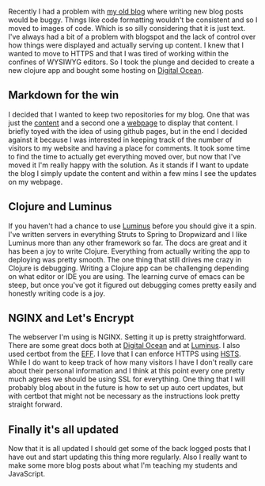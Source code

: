 Recently I had a problem with [my old blog](http://charltonaustin.blogspot.com/) where writing new blog posts would be buggy. Things like code formatting wouldn't be consistent and so I moved to images of code. Which is so silly considering that it is just text. I've always had a bit of a problem with blogspot and the lack of control over how things were displayed and actually serving up content. I knew that I wanted to move to HTTPS and that I was tired of working within the confines of WYSIWYG editors. So I took the plunge and decided to create a new clojure app and bought some hosting on [Digital Ocean](https://www.digitalocean.com/).

## Markdown for the win
I decided that I wanted to keep two repositories for my blog. One that was just the [content](https://github.com/charltonaustin/blog-entries) and a second one a [webpage](https://github.com/charltonaustin/blog) to display that content. I briefly toyed with the idea of using github pages, but in the end I decided against it because I was interested in keeping track of the number of visitors to my website and having a place for comments. It took some time to find the time to actually get everything moved over, but now that I've moved it I'm really happy with the solution. As it stands if I want to update the blog I simply update the content and within a few mins I see the updates on my webpage. 

## Clojure and Luminus 
If you haven't had a chance to use [Luminus](http://www.luminusweb.net/) before you should give it a spin. I've written servers in everything Struts to Spring to Dropwizard and I like Luminus more than any other framework so far. The docs are great and it has been a joy to write Clojure. Everything from actually writing the app to deploying was pretty smooth. The one thing that still drives me crazy in Clojure is debugging. Writing a Clojure app can be challenging depending on what editor or IDE you are using. The learning curve of emacs can be steep, but once you've got it figured out debugging comes pretty easily and honestly writing code is a joy.

## NGINX and Let's Encrypt
The webserver I'm using is NGINX. Setting it up is pretty straightforward. There are some great docs both at [Digital Ocean](https://www.digitalocean.com/community/tutorials/how-to-install-nginx-on-ubuntu-14-04-lts) and at [Luminus](http://www.luminusweb.net/docs/deployment.md#fronting_with_nginx). I also used certbot from the [EFF](https://certbot.eff.org/). I love that I can enforce HTTPS using [HSTS](https://en.wikipedia.org/wiki/HTTP_Strict_Transport_Security). While I do want to keep track of how many visitors I have I don't really care about their personal information and I think at this point every one pretty much agrees we should be using SSL for everything. One thing that I will probably blog about in the future is how to set up auto cert updates, but with certbot that might not be necessary as the instructions look pretty straight forward. 

## Finally it's all updated
Now that it is all updated I should get some of the back logged posts that I have out and start updating this thing more regularly. Also I really want to make some more blog posts about what I'm teaching my students and JavaScript.
